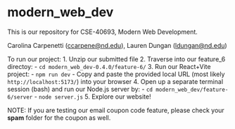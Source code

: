 # modern_web_dev

This is our repository for CSE-40693, Modern Web Development.

Carolina Carpenetti (ccarpene@nd.edu), Lauren Dungan (ldungan@nd.edu)

To run our project:
    1. Unzip our submitted file
    2. Traverse into our feature_6 directoy:
         - ```cd modern_web_dev-0.4.0/feature-6/```
    3. Run our React+Vite project:
         - ```npm run dev```
         - Copy and paste the provided local URL (most likely ```http://localhost:5173/```) into your browser
    4. Open up a separate terminal session (bash) and run our Node.js server by:
         - ``cd modern_web_dev/feature-6/server``
         - ``node server.js``
    5. Explore our website!

NOTE: If you are testing our email coupon code feature, please check your **spam** folder for the coupon as well.